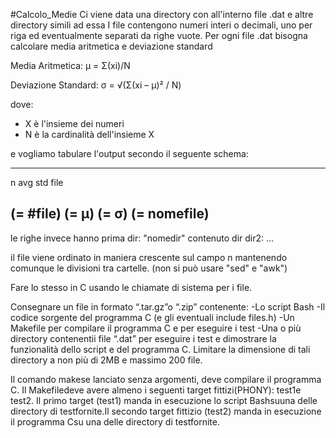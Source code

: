 #Calcolo_Medie
Ci viene data una directory con all'interno file .dat e altre directory simili ad essa
I file contengono numeri interi o decimali, uno per riga ed eventualmente separati da righe vuote.
Per ogni file .dat bisogna calcolare media aritmetica e deviazione standard

Media Aritmetica: μ = Σ(xi)/N

Deviazione Standard: σ = √(Σ(xi – μ)² / N)

dove:

- X è l'insieme dei numeri
- N è la cardinalità dell'insieme X

e vogliamo tabulare l'output secondo il seguente schema:

------------------------------------------------------
n  avg  std  file

(= #file) (= μ)  (= σ)  (= nomefile)
------------------------------------------------------

le righe invece hanno prima
dir: "nomedir"
contenuto dir
dir2: ...

il file viene ordinato in maniera crescente sul campo n mantenendo comunque le divisioni tra cartelle. (non si può usare "sed" e "awk")

Fare lo stesso in C usando le chiamate di sistema per i file.

Consegnare un file in formato “.tar.gz”o “.zip” contenente:
 -Lo script Bash
 -Il codice sorgente del programma C (e gli eventuali include files.h)
 -Un Makefile per compilare il programma C e per eseguire i test
 -Una o più directory contenentii file “.dat” per eseguire i test e dimostrare la funzionalità dello script e del programma C. Limitare la dimensione di tali directory a non più di 2MB e massimo 200 file.

Il comando makese lanciato senza argomenti, deve compilare il programma C.
Il Makefiledeve avere almeno i seguenti target fittizi(PHONY): test1e test2. Il primo target (test1) manda in esecuzione lo script Bashsuuna delle directory di testfornite.Il secondo target fittizio (test2) manda in esecuzione il programma Csu una delle directory di testfornite.
